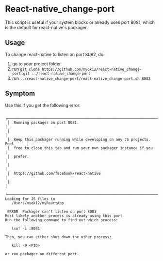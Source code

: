 # React-native_change-port

This script is useful if your system blocks or already uses port 8081, which is the default for react-native's packager.

## Usage

To change react-native to listen on port 8082, do:
1. go to your project folder.
2. run `git clone https://github.com/myok12/react-native_change-port.git ../react-native_change-port`
3. run `../react-native_change-port/react-native_change-port.sh 8082`

## Symptom

Use this if you get the following error:
```
 ┌────────────────────────────────────────────────────────────────────────────┐
 │  Running packager on port 8081.                                            │
 │                                                                            │
 │  Keep this packager running while developing on any JS projects. Feel      │
 │  free to close this tab and run your own packager instance if you          │
 │  prefer.                                                                   │
 │                                                                            │
 │  https://github.com/facebook/react-native                                  │
 │                                                                            │
 └────────────────────────────────────────────────────────────────────────────┘
Looking for JS files in
   /Users/myok12/myReactApp

 ERROR  Packager can't listen on port 8081
Most likely another process is already using this port
Run the following command to find out which process:

   lsof -i :8081

Then, you can either shut down the other process:

   kill -9 <PID>

or run packager on different port.
```
